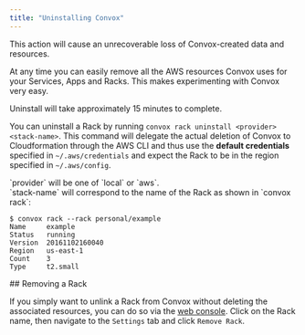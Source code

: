 ```yaml
---
title: "Uninstalling Convox"
---
```


<div class="alert alert-warning">
This action will cause an unrecoverable loss of Convox-created data and resources.
</div>

At any time you can easily remove all the AWS resources Convox uses for your Services, Apps and Racks. This makes experimenting with Convox very easy.

Uninstall will take approximately 15 minutes to complete.

You can uninstall a Rack by running `convox rack uninstall <provider> <stack-name>`. This command will delegate the actual deletion of Convox to Cloudformation through the AWS CLI and thus use the **default credentials** specified in `~/.aws/credentials` and expect the Rack to be in the region specified in `~/.aws/config`.

<div class="block-callout block-show-callout type-info" markdown="1">
`provider` will be one of `local` or `aws`.
</div>

<div class="block-callout block-show-callout type-info" markdown="1">
`stack-name` will correspond to the name of the Rack as shown in `convox rack`:

```
$ convox rack --rack personal/example
Name     example
Status   running
Version  20161102160040
Region   us-east-1
Count    3
Type     t2.small

```
</div>

<div class="block-callout block-show-callout type-danger" markdown="1">
## Removing a Rack

If you simply want to unlink a Rack from Convox without deleting the associated resources, you can do so via the [web console](https://console.convox.com/). Click on the Rack name, then navigate to the `Settings` tab and click `Remove Rack`.
</div>

